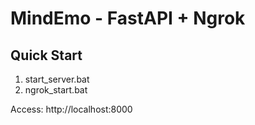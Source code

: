 # MindEmo - FastAPI + Ngrok 
  
## Quick Start  
  
1. start_server.bat  
2. ngrok_start.bat  
  
Access: http://localhost:8000 
